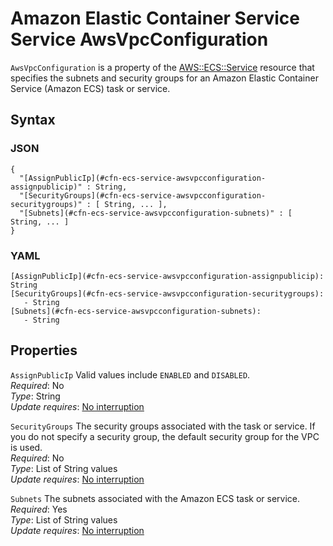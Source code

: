 # Amazon Elastic Container Service Service AwsVpcConfiguration<a name="aws-properties-ecs-service-awsvpcconfiguration"></a>

`AwsVpcConfiguration` is a property of the [AWS::ECS::Service](aws-resource-ecs-service.md) resource that specifies the subnets and security groups for an Amazon Elastic Container Service \(Amazon ECS\) task or service\.

## Syntax<a name="w3ab2c21c14d828b5"></a>

### JSON<a name="aws-properties-ecs-service-awsvpcconfiguration-syntax.json"></a>

```
{
  "[AssignPublicIp](#cfn-ecs-service-awsvpcconfiguration-assignpublicip)" : String,
  "[SecurityGroups](#cfn-ecs-service-awsvpcconfiguration-securitygroups)" : [ String, ... ],
  "[Subnets](#cfn-ecs-service-awsvpcconfiguration-subnets)" : [ String, ... ]
}
```

### YAML<a name="aws-properties-ecs-service-awsvpcconfiguration-syntax.yaml"></a>

```
[AssignPublicIp](#cfn-ecs-service-awsvpcconfiguration-assignpublicip): String
[SecurityGroups](#cfn-ecs-service-awsvpcconfiguration-securitygroups): 
   - String
[Subnets](#cfn-ecs-service-awsvpcconfiguration-subnets): 
   - String
```

## Properties<a name="w3ab2c21c14d828b7"></a>

`AssignPublicIp`  <a name="cfn-ecs-service-awsvpcconfiguration-assignpublicip"></a>
Valid values include `ENABLED` and `DISABLED`\.  
*Required*: No  
*Type*: String  
*Update requires*: [No interruption](using-cfn-updating-stacks-update-behaviors.md#update-no-interrupt)

`SecurityGroups`  <a name="cfn-ecs-service-awsvpcconfiguration-securitygroups"></a>
The security groups associated with the task or service\. If you do not specify a security group, the default security group for the VPC is used\.  
*Required*: No  
*Type*: List of String values  
*Update requires*: [No interruption](using-cfn-updating-stacks-update-behaviors.md#update-no-interrupt)

`Subnets`  <a name="cfn-ecs-service-awsvpcconfiguration-subnets"></a>
The subnets associated with the Amazon ECS task or service\.  
*Required*: Yes  
*Type*: List of String values  
*Update requires*: [No interruption](using-cfn-updating-stacks-update-behaviors.md#update-no-interrupt)